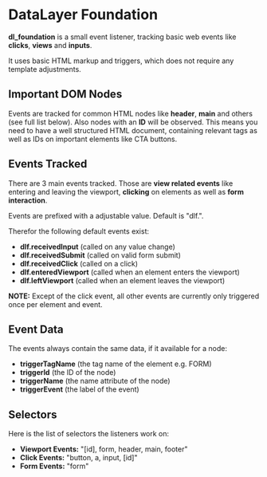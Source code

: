 # DataLayer Foundation

**dl_foundation** is a small event listener, tracking basic web events like **clicks**, **views** and **inputs**.

It uses basic HTML markup and triggers, which does not require any template adjustments.

## Important DOM Nodes

Events are tracked for common HTML nodes like **header**, **main** and others (see full list below).
Also nodes with an **ID** will be observed. This means you need to have a well structured HTML
document, containing relevant tags as well as IDs on important elements like CTA buttons.

## Events Tracked

There are 3 main events tracked. Those are **view related events** like entering and leaving the viewport,
**clicking** on elements as well as **form interaction**.

Events are prefixed with a adjustable value. Default is "dlf.".

Therefor the following default events exist:

* **dlf.receivedInput** (called on any value change)
* **dlf.receivedSubmit** (called on valid form submit)
* **dlf.receivedClick** (called on a click)
* **dlf.enteredViewport** (called when an element enters the viewport)
* **dlf.leftViewport** (called when an element leaves the viewport)

**NOTE:** Except of the click event, all other events are currently only triggered once per 
element and event.

## Event Data

The events always contain the same data, if it available for a node:

* **triggerTagName** (the tag name of the element e.g. FORM)
* **triggerId** (the ID of the node)
* **triggerName** (the name attribute of the node)
* **triggerEvent** (the label of the event)

## Selectors

Here is the list of selectors the listeners work on:

* **Viewport Events:** "[id], form, header, main, footer"
* **Click Events:** "button, a, input, [id]"
* **Form Events:** "form"